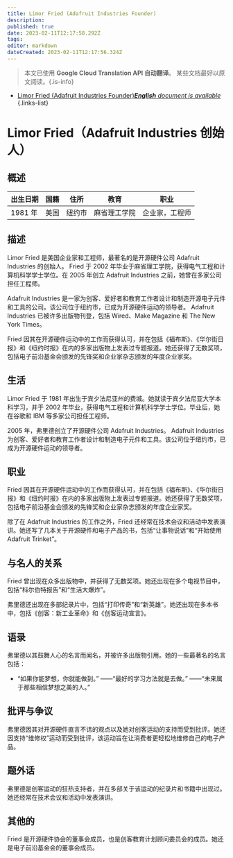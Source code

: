 ```yaml
---
title: Limor Fried (Adafruit Industries Founder)
description: 
published: true
date: 2023-02-11T12:17:58.292Z
tags: 
editor: markdown
dateCreated: 2023-02-11T12:17:56.324Z
---
```


> 本文已使用 **Google Cloud Translation API 自动翻译**。
某些文档最好以原文阅读。{.is-info}



- [Limor Fried (Adafruit Industries Founder)***English** document is available*](/en/Knowledge-base/Dictionary/Person/limor-fried-adafruit-industries-founder)
{.links-list}


# Limor Fried（Adafruit Industries 创始人）

## 概述

|出生日期 |国籍 |住所 |教育 |职业 |
| -------------- | ---------- | ---------- | ---------- | ---------- |
| 1981 年 |美国 |纽约市 |麻省理工学院 |企业家，工程师 |

## 描述

Limor Fried 是美国企业家和工程师，最著名的是开源硬件公司 Adafruit Industries 的创始人。 Fried 于 2002 年毕业于麻省理工学院，获得电气工程和计算机科学学士学位。在 2005 年创立 Adafruit Industries 之前，她曾在多家公司担任工程师。

Adafruit Industries 是一家为创客、爱好者和教育工作者设计和制造开源电子元件和工具的公司。该公司位于纽约市，已成为开源硬件运动的领导者。 Adafruit Industries 已被许多出版物刊登，包括 Wired、Make Magazine 和 The New York Times。

Fried 因其在开源硬件运动中的工作而获得认可，并在包括《福布斯》、《华尔街日报》和《纽约时报》在内的多家出版物上发表过专题报道。她还获得了无数奖项，包括电子前沿基金会颁发的先锋奖和企业家杂志颁发的年度企业家奖。

## 生活

Limor Fried 于 1981 年出生于宾夕法尼亚州的费城。她就读于宾夕法尼亚大学本科学习，并于 2002 年毕业，获得电气工程和计算机科学学士学位。毕业后，她在谷歌和 IBM 等多家公司担任工程师。

2005 年，弗里德创立了开源硬件公司 Adafruit Industries。 Adafruit Industries 为创客、爱好者和教育工作者设计和制造电子元件和工具。该公司位于纽约市，已成为开源硬件运动的领导者。

## 职业

Fried 因其在开源硬件运动中的工作而获得认可，并在包括《福布斯》、《华尔街日报》和《纽约时报》在内的多家出版物上发表过专题报道。她还获得了无数奖项，包括电子前沿基金会颁发的先锋奖和企业家杂志颁发的年度企业家奖。

除了在 Adafruit Industries 的工作之外，Fried 还经常在技术会议和活动中发表演讲。她还写了几本关于开源硬件和电子产品的书，包括“让事物说话”和“开始使用 Adafruit Trinket”。

## 与名人的关系

Fried 曾出现在众多出版物中，并获得了无数奖项。她还出现在多个电视节目中，包括“科尔伯特报告”和“生活大爆炸”。

弗里德还出现在多部纪录片中，包括“打印传奇”和“新英雄”。她还出现在多本书中，包括《创客：新工业革命》和《创客运动宣言》。

## 语录

弗里德以其鼓舞人心的名言而闻名，并被许多出版物引用。她的一些最著名的名言包括：

- “如果你能梦想，你就能做到。”
——“最好的学习方法就是去做。”
——“未来属于那些相信梦想之美的人。”

## 批评与争议

弗里德因其对开源硬件直言不讳的观点以及她对创客运动的支持而受到批评。她还因支持“维修权”运动而受到批评，该运动旨在让消费者更轻松地维修自己的电子产品。

## 题外话

弗里德是创客运动的狂热支持者，并在多部关于该运动的纪录片和书籍中出现过。她还经常在技术会议和活动中发表演讲。

## 其他的

Fried 是开源硬件协会的董事会成员，也是创客教育计划顾问委员会的成员。她还是电子前沿基金会的董事会成员。